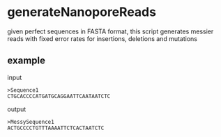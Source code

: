 # generateNanoporeReads
given perfect sequences in FASTA format, this script generates messier reads with fixed error rates for insertions, deletions and mutations

## example

input

```
>Sequence1
CTGCACCCCATGATGCAGGAATTCAATAATCTC
```

output

```
>MessySequence1
ACTGCCCCTGTTTAAAATTCTCACTAATCTC
```
